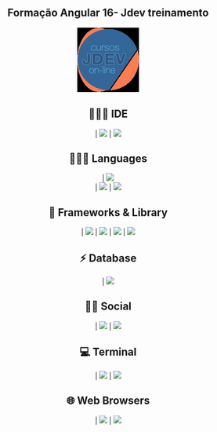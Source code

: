 
<div align="center">
<h2 align="center"> Formação  Angular 16- Jdev treinamento  </h2>
</div>
   
 <div align="center">
   
 <img src="https://github.com/ilannafreire/jdev-springboot-angular16/blob/main/Assets/logojdev.jpg" />

## 👩🏽‍💻 IDE 

| <img src="https://img.shields.io/badge/VSCode-0078D4?style=for-the-badge&logo=visual%20studio%20code&logoColor=white" />
| <img src="https://img.shields.io/badge/IntelliJ_IDEA-000000.svg?style=for-the-badge&logo=intellij-idea&logoColor=white" />

## 👩🏽‍💻 Languages

| <img src="https://img.shields.io/badge/CSS3-1572B6?style=for-the-badge&logo=css3&logoColor=white" />  
| <img src="https://img.shields.io/badge/TypeScript-007ACC?style=for-the-badge&logo=typescript&logoColor=white" />
| <img src="https://img.shields.io/badge/HTML5-E34F26?style=for-the-badge&logo=html5&logoColor=white" /> 

## 🚀 Frameworks & Library 

| <img src="https://img.shields.io/badge/Angular-DD0031?style=for-the-badge&logo=angular&logoColor=white" /> 
| <img src="https://img.shields.io/badge/Bootstrap-563D7C?style=for-the-badge&logo=bootstrap&logoColor=white" />
| <img src="https://img.shields.io/badge/npm-CB3837?style=for-the-badge&logo=npm&logoColor=white"/>
| <img src="https://img.shields.io/badge/Postman-FF6C37?style=for-the-badge&logo=Postman&logoColor=white"/>

## ⚡ Database 

| <img src="https://img.shields.io/badge/PostgreSQL-316192?style=for-the-badge&logo=postgresql&logoColor=white" />     


## 👩🏽 Social 

| <img src="https://img.shields.io/badge/GitHub-100000?style=for-the-badge&logo=github&logoColor=white" />
| <img src="https://img.shields.io/badge/Stack_Overflow-FE7A16?style=for-the-badge&logo=stack-overflow&logoColor=white" />

## 💻 Terminal

| <img src="https://img.shields.io/badge/GIT-E44C30?style=for-the-badge&logo=git&logoColor=white" />
| <img src="https://img.shields.io/badge/windows%20terminal-4D4D4D?style=for-the-badge&logo=windows%20terminal&logoColor=white">

## 🌐 Web Browsers 

| <img src="https://img.shields.io/badge/Safari-000000?style=for-the-badge&logo=safari&logoColor=white" />
| <img src="https://img.shields.io/badge/Google_chrome-4285F4?style=for-the-badge&logo=Google-chrome&logoColor=white" />








